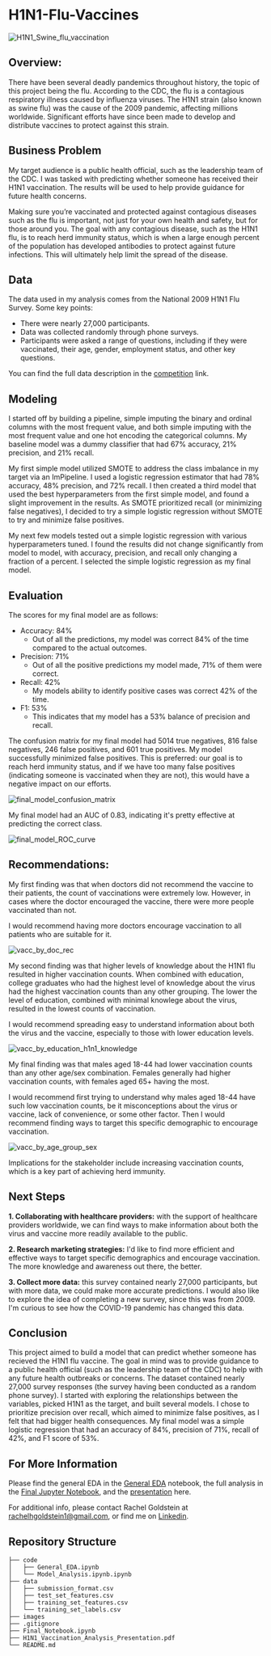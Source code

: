 # H1N1-Flu-Vaccines
![H1N1_Swine_flu_vaccination](./Images/H1N1_Swine_flu_vaccination.jpg)

## Overview:
There have been several deadly pandemics throughout history, the topic of this project being the flu. According to the CDC, the flu is a contagious respiratory illness caused by influenza viruses. The H1N1 strain (also known as swine flu) was the cause of the 2009 pandemic, affecting millions worldwide. Significant efforts have since been made to develop and distribute vaccines to protect against this strain.

## Business Problem
My target audience is a public health official, such as the leadership team of the CDC. I was tasked with predicting whether someone has received their H1N1 vaccination. The results will be used to help provide guidance for future health concerns. 

Making sure you’re vaccinated and protected against contagious diseases such as the flu is important, not just for your own health and safety, but for those around you. The goal with any contagious disease, such as the H1N1 flu, is to reach herd immunity status, which is when a large enough percent of the population has developed antibodies to protect against future infections. This will ultimately help limit the spread of the disease.

## Data
The data used in my analysis comes from the National 2009 H1N1 Flu Survey. Some key points:
- There were nearly 27,000 participants.
- Data was collected randomly through phone surveys.
- Participants were asked a range of questions, including if they were vaccinated, their age, gender, employment status, and other key questions.

You can find the full data description in the [competition](https://www.drivendata.org/competitions/66/flu-shot-learning/page/211/#the-features-in-this-dataset) link. 

## Modeling
I started off by building a pipeline, simple imputing the binary and ordinal columns with the most frequent value, and both simple imputing with the most frequent value and one hot encoding the categorical columns. My baseline model was a dummy classifier that had 67% accuracy, 21% precision, and 21% recall. 

My first simple model utilized SMOTE to address the class imbalance in my target via an ImPipeline. I used a logistic regression estimator that had 78% accuracy, 48% precision, and 72% recall. I then created a third model that used the best hyperparameters from the first simple model, and found a slight improvement in the results. As SMOTE prioritized recall (or minimizing false negatives), I decided to try a simple logistic regression without SMOTE to try and minimize false positives. 

My next few models tested out a simple logistic regression with various hyperparameters tuned. I found the results did not change significantly from model to model, with accuracy, precision, and recall only changing a fraction of a percent. I selected the simple logistic regression as my final model. 

## Evaluation
The scores for my final model are as follows: 
- Accuracy: 84%
  - Out of all the predictions, my model was correct 84% of the time compared to the actual outcomes. 
- Precision: 71%
  - Out of all the positive predictions my model made, 71% of them were correct. 
- Recall: 42%
  - My models ability to identify positive cases was correct 42% of the time. 
- F1: 53%
  - This indicates that my model has a 53% balance of precision and recall. 

The confusion matrix for my final model had 5014 true negatives, 816 false negatives, 246 false positives, and 601 true positives. My model successfully minimized false positives. This is preferred: our goal is to reach herd immunity status, and if we have too many false positives (indicating someone is vaccinated when they are not), this would have a negative impact on our efforts. 

![final_model_confusion_matrix](./Images/final_model_confusion_matrix.png)

My final model had an AUC of 0.83, indicating it's pretty effective at predicting the correct class. 

![final_model_ROC_curve](./Images/final_model_ROC_curve.png)

## Recommendations: 
My first finding was that when doctors did not recommend the vaccine to their patients, the count of vaccinations were extremely low. However, in cases where the doctor encouraged the vaccine, there were more people vaccinated than not.

I would recommend having more doctors encourage vaccination to all patients who are suitable for it. 

![vacc_by_doc_rec](./Images/vacc_by_doc_rec_full.png)

My second finding was that higher levels of knowledge about the H1N1 flu resulted in higher vaccination counts. When combined with education, college graduates who had the highest level of knowledge about the virus had the highest vaccination counts than any other grouping. The lower the level of education, combined with minimal knowlege about the virus, resulted in the lowest counts of vaccination. 

I would recommend spreading easy to understand information about both the virus and the vaccine, especially to those with lower education levels. 

![vacc_by_education_h1n1_knowledge](./Images/vacc_by_education_h1n1_knowledge.png)

My final finding was that males aged 18-44 had lower vaccination counts than any other age/sex combination. Females generally had higher vaccination counts, with females aged 65+ having the most. 

I would recommend first trying to understand why males aged 18-44 have such low vaccination counts, be it misconceptions about the virus or vaccine, lack of convenience, or some other factor. Then I would recommend finding ways to target this specific demographic to encourage vaccination. 

![vacc_by_age_group_sex](./Images/vacc_by_age_group_sex.png)

Implications for the stakeholder include increasing vaccination counts, which is a key part of achieving herd immunity. 

## Next Steps
**1. Collaborating with healthcare providers:** with the support of healthcare providers worldwide, we can find ways to make information about both the virus and vaccine more readily available to the public.

**2. Research marketing strategies:** I'd like to find more efficient and effective ways to target specific demographics and encourage vaccination. The more knowledge and awareness out there, the better.

**3. Collect more data:** this survey contained nearly 27,000 participants, but with more data, we could make more accurate predictions. I would also like to explore the idea of completing a new survey, since this was from 2009. I'm curious to see how the COVID-19 pandemic has changed this data.

## Conclusion
This project aimed to build a model that can predict whether someone has recieved the H1N1 flu vaccine. The goal in mind was to provide guidance to a public health official (such as the leadership team of the CDC) to help with any future health outbreaks or concerns. The dataset contained nearly 27,000 survey responses (the survey having been conducted as a random phone survey). I started with exploring the relationships between the variables, picked H1N1 as the target, and built several models. I chose to prioritize precision over recall, which aimed to minimize false positives, as I felt that had bigger health consequences. My final model was a simple logistic regression that had an accuracy of 84%, precision of 71%, recall of 42%, and F1 score of 53%.

## For More Information
Please find the general EDA in the  [General EDA](./Code/General_EDA.ipynb) notebook, the full analysis in the [Final Jupyter Notebook](./Final_Notebook.ipynb), and the [presentation](./H1N1_Vaccination_Analysis_Presentation.pdf) here.

For additional info, please contact Rachel Goldstein at [rachelhgoldstein1@gmail.com](mailto:rachelhgoldstein1@gmail.com), or find me on [Linkedin](https://www.linkedin.com/in/rachel-goldstein-512540158/). 

## Repository Structure

```
├── code
│   ├── General_EDA.ipynb
│   └── Model_Analysis.ipynb.ipynb
├── data
│   ├── submission_format.csv
│   ├── test_set_features.csv
│   ├── training_set_features.csv
│   └── training_set_labels.csv
├── images
├── .gitignore
├── Final_Notebook.ipynb
├── H1N1_Vaccination_Analysis_Presentation.pdf
└── README.md
```

